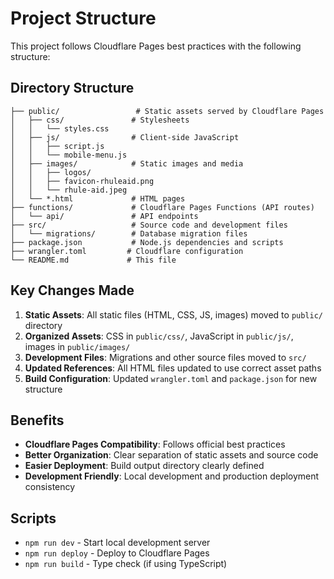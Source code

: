 # Project Structure

This project follows Cloudflare Pages best practices with the following structure:

## Directory Structure

```
├── public/                 # Static assets served by Cloudflare Pages
│   ├── css/               # Stylesheets
│   │   └── styles.css
│   ├── js/                # Client-side JavaScript
│   │   ├── script.js
│   │   └── mobile-menu.js
│   ├── images/            # Static images and media
│   │   ├── logos/
│   │   ├── favicon-rhuleaid.png
│   │   └── rhule-aid.jpeg
│   └── *.html             # HTML pages
├── functions/             # Cloudflare Pages Functions (API routes)
│   └── api/               # API endpoints
├── src/                   # Source code and development files
│   └── migrations/        # Database migration files
├── package.json           # Node.js dependencies and scripts
├── wrangler.toml         # Cloudflare configuration
└── README.md             # This file
```

## Key Changes Made

1. **Static Assets**: All static files (HTML, CSS, JS, images) moved to `public/` directory
2. **Organized Assets**: CSS in `public/css/`, JavaScript in `public/js/`, images in `public/images/`
3. **Development Files**: Migrations and other source files moved to `src/`
4. **Updated References**: All HTML files updated to use correct asset paths
5. **Build Configuration**: Updated `wrangler.toml` and `package.json` for new structure

## Benefits

- **Cloudflare Pages Compatibility**: Follows official best practices
- **Better Organization**: Clear separation of static assets and source code
- **Easier Deployment**: Build output directory clearly defined
- **Development Friendly**: Local development and production deployment consistency

## Scripts

- `npm run dev` - Start local development server
- `npm run deploy` - Deploy to Cloudflare Pages
- `npm run build` - Type check (if using TypeScript)
